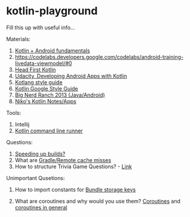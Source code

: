 # kotlin-playground

Fill this up with useful info...


Materials:

  1. [Kotlin + Android fundamentals](https://developer.android.com/courses/kotlin-android-fundamentals/overview)
  2. https://codelabs.developers.google.com/codelabs/android-training-livedata-viewmodel/#0
  3. [Head First Kotlin](https://www.amazon.com/Head-First-Kotlin-Brain-Friendly-Guide-ebook/dp/B07NPZ21QP/ref=sr_1_1?keywords=head+first+kotlin&qid=1569961260&s=gateway&sr=8-1)
  4. [Udacity, Developing Android Apps with Kotlin](https://www.udacity.com/course/developing-android-apps-with-kotlin--ud9012)
  5. [Kotlang style guide](https://kotlinlang.org/docs/reference/coding-conventions.html)
  6. [Kotlin Google Style Guide](https://developer.android.com/kotlin/style-guide)
  7. [Big Nerd Ranch 2013 (Java/Android)](https://doc.lagout.org/programmation/Android/Android%20Programming_%20The%20Big%20Nerd%20Ranch%20Guide%20%5BPhillips%20%26%20Hardy%202013-04-07%5D.pdf)
  8. [Niko's Kotlin Notes/Apps](https://github.com/niko79542/FlyingDragon)

Tools:

  1. Intellij
  2. [Kotlin command line runner](https://kotlinlang.org/docs/tutorials/command-line.html)  
  
  
Questions:

  1. [Speeding up builds?](https://buck.build)
  2. What are [Gradle/Remote cache misses](https://www.youtube.com/watch?v=2frfDMJwvf4&feature=youtu.be&t=384)
  3. How to structure Trivia Game Questions? - [Link](https://github.com/niko79542/FlyingDragon/blob/master/GeoQuiz/app/src/main/java/com/example/geoquiz/MainActivity.kt#L18)
  
  
  
Unimportant Qusetions: 

  1. How to import constants for [Bundle storage keys](https://github.com/niko79542/FlyingDragon/blob/master/GeoQuiz/app/src/main/java/com/example/geoquiz/MainActivity.kt#L14)
  
  2. What are coroutines and why would you use them? [Coroutines]( https://kotlinlang.org/docs/reference/coroutines-overview.html#coroutines-for-asynchronous-programming-and-more) and [coroutines in general](https://en.wikipedia.org/wiki/Coroutine)
